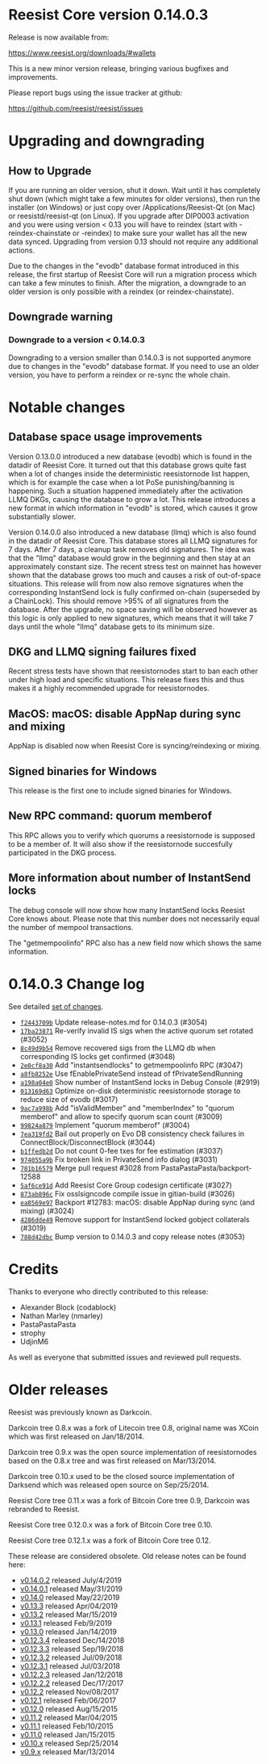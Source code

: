 Reesist Core version 0.14.0.3
==========================

Release is now available from:

  <https://www.reesist.org/downloads/#wallets>

This is a new minor version release, bringing various bugfixes and improvements.

Please report bugs using the issue tracker at github:

  <https://github.com/reesist/reesist/issues>


Upgrading and downgrading
=========================

How to Upgrade
--------------

If you are running an older version, shut it down. Wait until it has completely
shut down (which might take a few minutes for older versions), then run the
installer (on Windows) or just copy over /Applications/Reesist-Qt (on Mac) or
reesistd/reesist-qt (on Linux). If you upgrade after DIP0003 activation and you were
using version < 0.13 you will have to reindex (start with -reindex-chainstate
or -reindex) to make sure your wallet has all the new data synced. Upgrading from
version 0.13 should not require any additional actions.

Due to the changes in the "evodb" database format introduced in this release, the
first startup of Reesist Core will run a migration process which can take a few minutes
to finish. After the migration, a downgrade to an older version is only possible with
a reindex (or reindex-chainstate).

Downgrade warning
-----------------

### Downgrade to a version < 0.14.0.3

Downgrading to a version smaller than 0.14.0.3 is not supported anymore due to changes
in the "evodb" database format. If you need to use an older version, you have to perform
a reindex or re-sync the whole chain.

Notable changes
===============

Database space usage improvements
--------------------------------
Version 0.13.0.0 introduced a new database (evodb) which is found in the datadir of Reesist Core. It turned
out that this database grows quite fast when a lot of changes inside the deterministic reesistornode list happen,
which is for example the case when a lot PoSe punishing/banning is happening. Such a situation happened
immediately after the activation LLMQ DKGs, causing the database to grow a lot. This release introduces
a new format in which information in "evodb" is stored, which causes it grow substantially slower.  

Version 0.14.0.0 also introduced a new database (llmq) which is also found in the datadir of Reesist Core.
This database stores all LLMQ signatures for 7 days. After 7 days, a cleanup task removes old signatures.
The idea was that the "llmq" database would grow in the beginning and then stay at an approximately constant
size. The recent stress test on mainnet has however shown that the database grows too much and causes a risk
of out-of-space situations. This release will from now also remove signatures when the corresponding InstantSend
lock is fully confirmed on-chain (superseded by a ChainLock). This should remove >95% of all signatures from
the database. After the upgrade, no space saving will be observed however as this logic is only applied to new
signatures, which means that it will take 7 days until the whole "llmq" database gets to its minimum size.

DKG and LLMQ signing failures fixed
-----------------------------------
Recent stress tests have shown that reesistornodes start to ban each other under high load and specific situations.
This release fixes this and thus makes it a highly recommended upgrade for reesistornodes.

MacOS: macOS: disable AppNap during sync and mixing
---------------------------------------------------
AppNap is disabled now when Reesist Core is syncing/reindexing or mixing.

Signed binaries for Windows
---------------------------
This release is the first one to include signed binaries for Windows.

New RPC command: quorum memberof <proTxHash>
--------------------------------------------
This RPC allows you to verify which quorums a reesistornode is supposed to be a member of. It will also show
if the reesistornode succesfully participated in the DKG process.

More information about number of InstantSend locks
--------------------------------------------------
The debug console will now show how many InstantSend locks Reesist Core knows about. Please note that this number
does not necessarily equal the number of mempool transactions.

The "getmempoolinfo" RPC also has a new field now which shows the same information.

0.14.0.3 Change log
===================

See detailed [set of changes](https://github.com/reesist/reesist/compare/v0.14.0.2...reesist:v0.14.0.3).

- [`f2443709b`](https://github.com/reesist/reesist/commit/f2443709b) Update release-notes.md for 0.14.0.3 (#3054)
- [`17ba23871`](https://github.com/reesist/reesist/commit/17ba23871) Re-verify invalid IS sigs when the active quorum set rotated (#3052)
- [`8c49d9b54`](https://github.com/reesist/reesist/commit/8c49d9b54) Remove recovered sigs from the LLMQ db when corresponding IS locks get confirmed (#3048)
- [`2e0cf8a30`](https://github.com/reesist/reesist/commit/2e0cf8a30) Add "instantsendlocks" to getmempoolinfo RPC (#3047)
- [`a8fb8252e`](https://github.com/reesist/reesist/commit/a8fb8252e) Use fEnablePrivateSend instead of fPrivateSendRunning
- [`a198a04e0`](https://github.com/reesist/reesist/commit/a198a04e0) Show number of InstantSend locks in Debug Console (#2919)
- [`013169d63`](https://github.com/reesist/reesist/commit/013169d63) Optimize on-disk deterministic reesistornode storage to reduce size of evodb (#3017)
- [`9ac7a998b`](https://github.com/reesist/reesist/commit/9ac7a998b) Add "isValidMember" and "memberIndex" to "quorum memberof" and allow to specify quorum scan count (#3009)
- [`99824a879`](https://github.com/reesist/reesist/commit/99824a879) Implement "quorum memberof" (#3004)
- [`7ea319fd2`](https://github.com/reesist/reesist/commit/7ea319fd2) Bail out properly on Evo DB consistency check failures in ConnectBlock/DisconnectBlock (#3044)
- [`b1ffedb2d`](https://github.com/reesist/reesist/commit/b1ffedb2d) Do not count 0-fee txes for fee estimation (#3037)
- [`974055a9b`](https://github.com/reesist/reesist/commit/974055a9b) Fix broken link in PrivateSend info dialog (#3031)
- [`781b16579`](https://github.com/reesist/reesist/commit/781b16579) Merge pull request #3028 from PastaPastaPasta/backport-12588
- [`5af6ce91d`](https://github.com/reesist/reesist/commit/5af6ce91d) Add Reesist Core Group codesign certificate (#3027)
- [`873ab896c`](https://github.com/reesist/reesist/commit/873ab896c) Fix osslsigncode compile issue in gitian-build (#3026)
- [`ea8569e97`](https://github.com/reesist/reesist/commit/ea8569e97) Backport #12783: macOS: disable AppNap during sync (and mixing) (#3024)
- [`4286dde49`](https://github.com/reesist/reesist/commit/4286dde49) Remove support for InstantSend locked gobject collaterals (#3019)
- [`788d42dbc`](https://github.com/reesist/reesist/commit/788d42dbc) Bump version to 0.14.0.3 and copy release notes (#3053)

Credits
=======

Thanks to everyone who directly contributed to this release:

- Alexander Block (codablock)
- Nathan Marley (nmarley)
- PastaPastaPasta
- strophy
- UdjinM6

As well as everyone that submitted issues and reviewed pull requests.

Older releases
==============

Reesist was previously known as Darkcoin.

Darkcoin tree 0.8.x was a fork of Litecoin tree 0.8, original name was XCoin
which was first released on Jan/18/2014.

Darkcoin tree 0.9.x was the open source implementation of reesistornodes based on
the 0.8.x tree and was first released on Mar/13/2014.

Darkcoin tree 0.10.x used to be the closed source implementation of Darksend
which was released open source on Sep/25/2014.

Reesist Core tree 0.11.x was a fork of Bitcoin Core tree 0.9,
Darkcoin was rebranded to Reesist.

Reesist Core tree 0.12.0.x was a fork of Bitcoin Core tree 0.10.

Reesist Core tree 0.12.1.x was a fork of Bitcoin Core tree 0.12.

These release are considered obsolete. Old release notes can be found here:

- [v0.14.0.2](https://github.com/reesist/reesist/blob/master/doc/release-notes/reesist/release-notes-0.14.0.2.md) released July/4/2019
- [v0.14.0.1](https://github.com/reesist/reesist/blob/master/doc/release-notes/reesist/release-notes-0.14.0.1.md) released May/31/2019
- [v0.14.0](https://github.com/reesist/reesist/blob/master/doc/release-notes/reesist/release-notes-0.14.0.md) released May/22/2019
- [v0.13.3](https://github.com/reesist/reesist/blob/master/doc/release-notes/reesist/release-notes-0.13.3.md) released Apr/04/2019
- [v0.13.2](https://github.com/reesist/reesist/blob/master/doc/release-notes/reesist/release-notes-0.13.2.md) released Mar/15/2019
- [v0.13.1](https://github.com/reesist/reesist/blob/master/doc/release-notes/reesist/release-notes-0.13.1.md) released Feb/9/2019
- [v0.13.0](https://github.com/reesist/reesist/blob/master/doc/release-notes/reesist/release-notes-0.13.0.md) released Jan/14/2019
- [v0.12.3.4](https://github.com/reesist/reesist/blob/master/doc/release-notes/reesist/release-notes-0.12.3.4.md) released Dec/14/2018
- [v0.12.3.3](https://github.com/reesist/reesist/blob/master/doc/release-notes/reesist/release-notes-0.12.3.3.md) released Sep/19/2018
- [v0.12.3.2](https://github.com/reesist/reesist/blob/master/doc/release-notes/reesist/release-notes-0.12.3.2.md) released Jul/09/2018
- [v0.12.3.1](https://github.com/reesist/reesist/blob/master/doc/release-notes/reesist/release-notes-0.12.3.1.md) released Jul/03/2018
- [v0.12.2.3](https://github.com/reesist/reesist/blob/master/doc/release-notes/reesist/release-notes-0.12.2.3.md) released Jan/12/2018
- [v0.12.2.2](https://github.com/reesist/reesist/blob/master/doc/release-notes/reesist/release-notes-0.12.2.2.md) released Dec/17/2017
- [v0.12.2](https://github.com/reesist/reesist/blob/master/doc/release-notes/reesist/release-notes-0.12.2.md) released Nov/08/2017
- [v0.12.1](https://github.com/reesist/reesist/blob/master/doc/release-notes/reesist/release-notes-0.12.1.md) released Feb/06/2017
- [v0.12.0](https://github.com/reesist/reesist/blob/master/doc/release-notes/reesist/release-notes-0.12.0.md) released Aug/15/2015
- [v0.11.2](https://github.com/reesist/reesist/blob/master/doc/release-notes/reesist/release-notes-0.11.2.md) released Mar/04/2015
- [v0.11.1](https://github.com/reesist/reesist/blob/master/doc/release-notes/reesist/release-notes-0.11.1.md) released Feb/10/2015
- [v0.11.0](https://github.com/reesist/reesist/blob/master/doc/release-notes/reesist/release-notes-0.11.0.md) released Jan/15/2015
- [v0.10.x](https://github.com/reesist/reesist/blob/master/doc/release-notes/reesist/release-notes-0.10.0.md) released Sep/25/2014
- [v0.9.x](https://github.com/reesist/reesist/blob/master/doc/release-notes/reesist/release-notes-0.9.0.md) released Mar/13/2014

